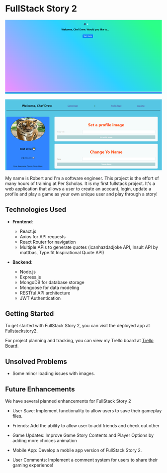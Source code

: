 # FullStack Story 2

![Alt text](<src/assets/Screenshot 2023-10-03 100010.png>)

![Alt text](<src/assets/Screenshot 2023-10-03 100717.png>)

My name is Robert and I'm a software engineer. This project is the effort of many hours of training at Per Scholas. It is my first fullstack project. It's a web application that allows a user to create an account, login, update a profile and play a game as your own unique user and play through a story!

## Technologies Used

- **Frontend**:
  - React.js
  - Axios for API requests
  - React Router for navigation
  - Multiple APIs to generate quotes (icanhazdadjoke API, Insult API by mattbas, Type.fit Inspirational Quote API)

- **Backend**:
  - Node.js
  - Express.js
  - MongoDB for database storage
  - Mongoose for data modeling
  - RESTful API architecture
  - JWT Authentication

## Getting Started

To get started with FullStack Story 2, you can visit the deployed app at [Fullstackstory2](https://fullstackstory-2.onrender.com/). 

For project planning and tracking, you can view my Trello board at [Trello Board](https://trello.com/b/SNza4JPX/project-3).

## Unsolved Problems

- Some minor loading issues with images.

## Future Enhancements

We have several planned enhancements for FullStack Story 2

- User Save: Implement functionality to allow users to save their gameplay files.

- Friends: Add the ability to allow user to add friends and check out other  

- Game Updates: Improve Game Story Contents and Player Options by adding more choices animation

- Mobile App: Develop a mobile app version of FullStack Story 2.

- User Comments: Implement a comment system for users to share their gaming experience! 

